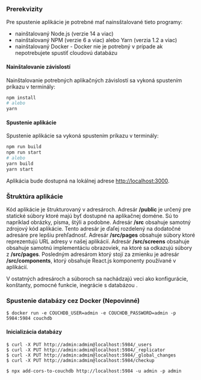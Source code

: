 ### Prerekvizity

Pre spustenie aplikácie je potrebné mať nainsštalované tieto programy:

- nainštalovaný Node.js (verzie 14 a viac)
- nainštalovaný NPM (verzie 6 a viac) alebo Yarn (verzia 1.2 a viac)
- nainštalovaný Docker - Docker nie je potrebný v prípade ak nepotrebujete spustiť cloudovú databázu

#### Nainštalovanie závislostí

Nainštalovanie potrebných aplikačných závislostí sa vykoná spustením príkazu v terminály:

```bash
npm install
# alebo
yarn
```

#### Spustenie aplikácie

Spustenie aplikácie sa vykoná spustením príkazu v terminály:

```bash
npm run build
npm run start
# alebo
yarn build
yarn start
```

Aplikácia bude dostupná na lokálnej adrese [http://localhost:3000](http://localhost:3000).

### Štruktúra aplikácie

Kód aplikácie je štrukturovaný v adresároch.
Adresár **/public** je určený pre statické súbory ktoré majú byť dostupné na aplikačnej doméne. Sú to napríklad obrázky, písma, štýli a podobne.
Adresár **/src** obsahuje samotný zdrojový kód aplikácie. Tento adresár je ďaľej rozdelený na dodatočné adresáre pre lepšiu prehľadnosť.
Adresár **/src/pages** obsahuje súbory ktoré reprezentujú URL adresy v našej aplikácií.
Adresár **/src/screens** obsahuje obsahuje samotnú implementáciu obrazoviek, na ktoré sa odkazujú súbory z **/src/pages**.
Posledným adresárom ktorý stojí za zmienku je adresár **/src/components**, ktorý obsahuje React.js komponenty používané v aplikácií.

V ostatných adresároch a súboroch sa nachádzajú veci ako konfigurácie, konštanty, pomocné funkcie, inegrácie s databázou .

### Spustenie databázy cez Docker (Nepovinné)

```
$ docker run -e COUCHDB_USER=admin -e COUCHDB_PASSWORD=admin -p 5984:5984 couchdb
```

#### Inicializácia databázy
```
$ curl -X PUT http://admin:admin@localhost:5984/_users
$ curl -X PUT http://admin:admin@localhost:5984/_replicator
$ curl -X PUT http://admin:admin@localhost:5984/_global_changes
$ curl -X PUT http://admin:admin@localhost:5984/checkup

$ npx add-cors-to-couchdb http://localhost:5984 -u admin -p admin
```
